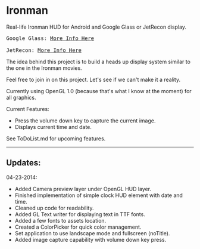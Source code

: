 Ironman
=======

Real-life Ironman HUD for Android and Google Glass or JetRecon display.

<pre>
Google Glass: <a href="http://www.google.com/glass/start/" target="_blank">More Info Here</a><br />
JetRecon: <a href="http://www.reconinstruments.com/products/jet/" target="_blank">More Info Here</a>
</pre>

The idea behind this project is to build a heads up display system similar to the one in the Ironman movies.

Feel free to join in on this project. Let's see if we can't make it a reality.

Currently using OpenGL 1.0 (because that's what I know at the moment) for all graphics.

Current Features:
 - Press the volume down key to capture the current image.
 - Displays current time and date.

See ToDoList.md for upcoming features.

----------
 Updates:
----------

04-23-2014:
 - Added Camera preview layer under OpenGL HUD layer.
 - Finished implementation of simple clock HUD element with date and time.
 - Cleaned up code for readability.
 - Added GL Text writer for displaying text in TTF fonts.
 - Added a few fonts to assets location.
 - Created a ColorPicker for quick color management.
 - Set application to use landscape mode and fullscreen (noTitle).
 - Added image capture capability with volume down key press.
 